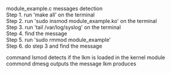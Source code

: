 module_example.c messages detection<br>
Step 1. run 'make all' on the terminal<br>
Step 2. run 'sudo insmod module_example.ko' on the terminal<br>
Step 3. run 'tail /var/log/syslog' on the terminal<br>
Step 4. find the message<br>
Step 5. run 'sudo rmmod module_example'<br>
Step 6. do step 3 and find the message<br>

command lsmod detects if the lkm is loaded in the kernel module<br>
commond dmesg outputs the message lkm produces<br>
